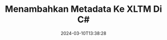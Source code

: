 ---
############################# Static ############################
layout: "auto-gen-metadata"
date: 2024-03-10T13:38:28
draft: false
otherformats: zip xltx xlt xlsx xlsm xlsb xls wmf webp wav vsx vss vsdx vsd vdx vcr vcf ttf ttc torrent tiff tif psd pptx pptm ppt ppsx ppsm pps potx potm pot png pdf otf otc odt ods msg mpt mpp mp3 mov jpg jpf jpeg jp2 heif heic gif flv epub eml emf dxf dwg dotx dotm dot docx docm doc djvu dicom dcm bmp avi asf mkv one otc djvu

############################# Head ############################
head_title: "Tambahkan Metadata ke XLTM File di C# Aplikasi"
head_description: "C# API pemrosesan metadata untuk menambahkan informasi metadata ke file XLTM. Bekerja dengan standar metadata XMP, EXIF, IPTC, ID3 dll."

############################# Header ############################
title: "Menambahkan Metadata Ke XLTM Di C#"
description: "Tambahkan properti metadata kustom ke berbagai dokumen bisnis, gambar, format file audio & video menggunakan GroupDocs.Metadata for .NET API."
bg_image: "https://cms.admin.containerize.com/templates/aspose/App_Themes/V3/images/bg/header1.png"
bg_overlay: false
button:
    enable: true
    icon: "fas fa-arrow-down"
    label: "Unduh Uji Coba Gratis"
    link: "https://downloads.groupdocs.com/metadata/net"

############################# SubMenu ############################
submenu:
    enable: true

    left:
        img_alt: "GroupDocs.Metadata for .NET"
        image: "https://cms.admin.containerize.com/templates/groupdocs/images/product-logos/90x90-noborder/groupdocs-metadata-net.png"
        product: "GroupDocs.Metadata"
        platform: ".NET"

    middle:
        button:

            # button loop
            - link: "https://apireference.groupdocs.com/metadata/net"
              text: "{submenu.content_middle.button_text_1}"

            # button loop
            - link: "https://github.com/groupdocs-metadata"
              text: "{submenu.content_middle.button_text_2}"

            # button loop
            - link: "https://products.groupdocs.app/metadata/family"
              text: "{submenu.content_middle.button_text_3}"

            # button loop
            - link: "https://purchase.groupdocs.com/pricing/metadata/net"
              text: "{submenu.content_middle.button_text_4}"

    right:
        link_download: "https://downloads.groupdocs.com/metadata"
        link_learn: "https://docs.groupdocs.com/metadata/net"
        link_buy: "https://purchase.groupdocs.com"

############################# About ############################
about:
    enable: true
    title: "Tentang GroupDocs.Metadata for .NET API"
    content: |
        [GroupDocs.Metadata for .NET](/id/metadata/net/) menawarkan serangkaian fitur manajemen dan manipulasi metadata lanjutan, memungkinkan .NET programmer untuk dengan mudah melihat, mengedit, menghapus, menemukan, membandingkan, menukar, dan mengekspor informasi metadata dari gambar dan format dokumen tanpa menggunakan perangkat lunak eksternal apa pun. Tambahkan detail metadata ke PDF, Microsoft Word, Excel, PowerPoint, Outlook, OneNote, Visio, Project, AutoCAD, format file Arsip dan Multimedia dengan dukungan tambahan untuk melakukan operasi metadata pada aplikasi berbasis .NET apa pun dengan fleksibilitas yang sebenarnya.

############################# Steps ############################
steps:
    enable: true
    title_left: "Langkah-langkah untuk menambahkan Metadata ke XLTM di C#"
    content_left: |
        [GroupDocs.Metadata for .NET](/id/metadata/net/) memudahkan pengembang .NET untuk menambahkan detail metadata ke file XLTM dari dalam aplikasi mereka dengan menerapkan beberapa langkah mudah.
        
        * Muat file XLTM yang akan diperbarui.
        * Tentukan predikat yang akan digunakan untuk menambahkan properti metadata.
        * Lulus predikat ke metode addProperties.
        * Simpan perubahan.

    title_right: "Persyaratan Sistem"
    content_right: |
        GroupDocs.Metadata for .NET API didukung pada semua platform utama dan sistem operasi. Sebelum mengeksekusi kode di bawah ini, pastikan bahwa Anda memiliki prasyarat berikut diinstal pada sistem Anda.

        * Sistem Operasi: Microsoft Windows, Linux, Mac OS
        * Lingkungan Pengembangan: Visual Studio, Xamarin, MonoDevelop
        * Kerangka: .NET Framework, .NET Standard, .NET Core, Mono
        * Unduh versi terbaru GroupDocs.Metadata for .NET from [NuGet](https://www.nuget.org/packages/groupdocs.metadata)
         
    code: |
        ```csharp    
        // memuat file dalam contoh kelas Metadata
        using (var metadata = new GroupDocs.Metadata.Metadata("input.xltm"))
        {
            // menambahkan properti yang berisi penulis konten
            var affected = metadata.AddProperties(p => p.Tags.Contains(
              GroupDocs.Metadata.Tagging.Tags.Person.Creator), new GroupDocs.Metadata.Common.PropertyValue("test content author"));
            Console.WriteLine("Affected properties: {0}", affected);
            metadata.Save("output.xltm");
        }
        ```

############################# Demos ############################
demos:
    enable: true
    title: "Demo Langsung untuk Menambahkan Metadata"
    content: |
       Tambahkan informasi metadata ke file XLTM sekarang juga dengan mengunjungi situs web [GroupDocs.Metadata Demo Langsung](https://products.groupdocs.app/metadata/family).
       Demo langsung memiliki manfaat sebagai berikut.
        
############################# About Formats ############################
about_formats:
    enable: true

############################# More Formats ############################
more_formats:
    enable: true
    title: "Menambahkan Properti Metadata Ke Format File Lainnya"
    content: |
        Multi format dokumen dan gambar penambahan metadata API untuk .NET. Ambil metadata dari beberapa format file populer seperti yang dinyatakan di bawah ini.

############################# Back to top ###############################
back_to_top:
    enable: true
---